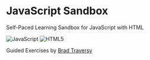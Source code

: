 # JavaScript Sandbox
Self-Paced Learning Sandbox for JavaScript with HTML

![JavaScript](https://img.shields.io/badge/JavaScript-F7DF1E.svg?style=for-the-badge&logo=JavaScript&logoColor=black)
![HTML5](https://img.shields.io/badge/HTML5-E34F26.svg?style=for-the-badge&logo=HTML5&logoColor=white)

Guided Exercises by [Brad Traversy](https://github.com/bradtraversy)
